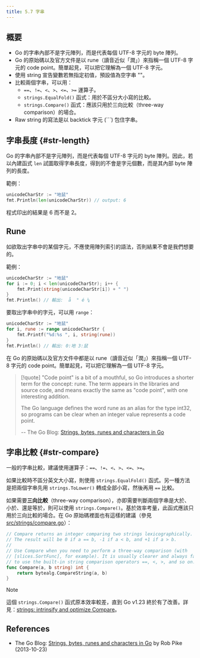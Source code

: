 ```yaml
---
title: 5.7 字串
---
```


## 概要

- Go 的字串內部不是字元陣列，而是代表每個 UTF-8 字元的 byte 陣列。
- Go 的原始碼以及官方文件是以 rune（讀音近似「潤」）來指稱一個 UTF-8 字元的 code point。簡單起見，可以把它理解為一個 UTF-8 字元。
- 使用 string 宣告變數若無指定初值，預設值為空字串 ""。
- 比較兩個字串，可以用：
  - `==`、`!=`、`<`、`>`、`<=`、`>=` 運算子。
  - `strings.EqualFold()` 函式：用於不區分大小寫的比較。
  - `strings.Compare()` 函式：應該只用於三向比較（three-way comparison）的場合。
- Raw string 的寫法是以 backtick 字元 (`\``) 包住字串。

## 字串長度 {#str-length}

Go 的字串內部不是字元陣列，而是代表每個 UTF-8 字元的 byte 陣列。因此，若以內建函式 `len` 試圖取得字串長度，得到的不會是字元個數，而是其內部 byte 陣列的長度。

範例：

```go
unicodeCharStr := "地鼠"
fmt.Println(len(unicodeCharStr)) // output: 6
```

程式印出的結果是 6 而不是 2。

## Rune

如欲取出字串中的某個字元，不應使用陣列索引的語法，否則結果不會是我們想要的。

範例：

```go
unicodeCharStr := "地鼠"
for i := 0; i < len(unicodeCharStr); i++ {
    fmt.Print(string(unicodeCharStr[i]) + " ")
}
fmt.Println() // 輸出:  å  ° é ¼
```

要取出字串中的字元，可以用 `range`：

```go
unicodeCharStr := "地鼠"
for i, rune := range unicodeCharStr {
    fmt.Printf("%d:%s ", i, string(rune))
}
fmt.Println() // 輸出: 0:地 3:鼠
```

在 Go 的原始碼以及官方文件中都是以 rune（讀音近似「潤」）來指稱一個 UTF-8 字元的 code point。簡單起見，可以把它理解為一個 UTF-8 字元。

> [!quote]
> "Code point" is a bit of a mouthful, so Go introduces a shorter term for the concept: rune. The term appears in the libraries and source code, and means exactly the same as "code point", with one interesting addition.
>
> The Go language defines the word rune as an alias for the type int32, so programs can be clear when an integer value represents a code point.
>
> -- The Go Blog: [Strings, bytes, runes and characters in Go](https://go.dev/blog/strings)

## 字串比較 {#str-compare}

一般的字串比較，建議使用運算子：`==`、`!=`、`<`、`>`、`<=`、`>=`。

如果比較時不區分英文大小寫，則使用 `strings.EqualFold()` 函式。另一種方法是把兩個字串先用 `strings.ToLower()` 轉成全部小寫，然後再用 `==` 比較。

如果需要**三向比較**（three-way comparison），亦即需要判斷兩個字串是大於、小於、還是等於，則可以使用 `strings.Compare()`。基於效率考量，此函式應該只用於三向比較的場合。在 Go 原始碼裡面也有這樣的建議（參見 [src/strings/compare.go](https://go.dev/src/strings/compare.go)）：

```go
// Compare returns an integer comparing two strings lexicographically.
// The result will be 0 if a == b, -1 if a < b, and +1 if a > b.
//
// Use Compare when you need to perform a three-way comparison (with
// [slices.SortFunc], for example). It is usually clearer and always faster
// to use the built-in string comparison operators ==, <, >, and so on.
func Compare(a, b string) int {
    return bytealg.CompareString(a, b)
}
```

> [!note]
> 這個 `strings.Compare()` 函式原本效率較差，直到 Go v1.23 終於有了改善。詳見：[strings: intrinsify and optimize Compare](https://github.com/golang/go/commit/fd999fda5941f215ef082c6ef70e44e648db5485)。

## References

- The Go Blog: [Strings, bytes, runes and characters in Go](https://go.dev/blog/strings) by Rob Pike (2013-10-23)